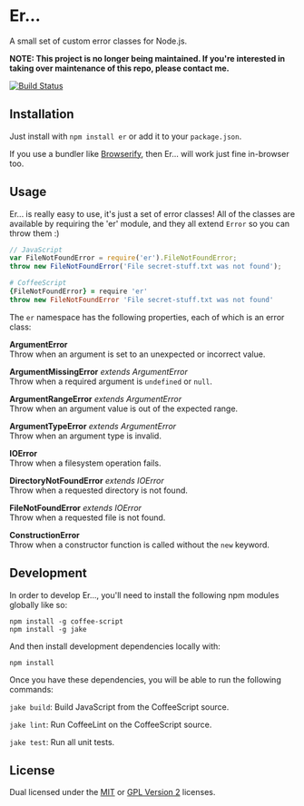 
# Er... #

A small set of custom error classes for Node.js.

**NOTE: This project is no longer being maintained. If you're interested in taking over maintenance of this repo, please contact me.**

[![Build Status][travis-status]][travis]


## Installation ##

Just install with `npm install er` or add it to your
`package.json`.

If you use a bundler like [Browserify][browserify], then Er...
will work just fine in-browser too.


## Usage ##

Er... is really easy to use, it's just a set of error classes!
All of the classes are available by requiring the 'er' module,
and they all extend `Error` so you can throw them :)

```js
// JavaScript
var FileNotFoundError = require('er').FileNotFoundError;
throw new FileNotFoundError('File secret-stuff.txt was not found');
```

```coffeescript
# CoffeeScript
{FileNotFoundError} = require 'er'
throw new FileNotFoundError 'File secret-stuff.txt was not found'
```

The `er` namespace has the following properties, each of which
is an error class:

**ArgumentError**  
Throw when an argument is set to an unexpected or incorrect
value.

**ArgumentMissingError** *extends ArgumentError*  
Throw when a required argument is `undefined` or `null`.

**ArgumentRangeError** *extends ArgumentError*  
Throw when an argument value is out of the expected range.

**ArgumentTypeError** *extends ArgumentError*  
Throw when an argument type is invalid.

**IOError**  
Throw when a filesystem operation fails.

**DirectoryNotFoundError** *extends IOError*  
Throw when a requested directory is not found.

**FileNotFoundError** *extends IOError*  
Throw when a requested file is not found.

**ConstructionError**  
Throw when a constructor function is called without the `new`
keyword.


## Development ##

In order to develop Er..., you'll need to install the following
npm modules globally like so:

    npm install -g coffee-script
    npm install -g jake

And then install development dependencies locally with:

    npm install

Once you have these dependencies, you will be able to run the
following commands:

`jake build`: Build JavaScript from the CoffeeScript source.

`jake lint`: Run CoffeeLint on the CoffeeScript source.

`jake test`: Run all unit tests.


## License ##

Dual licensed under the [MIT][mit] or [GPL Version 2][gpl]
licenses.


[browserify]: https://github.com/substack/node-browserify
[gpl]: http://opensource.org/licenses/gpl-2.0.php
[mit]: http://opensource.org/licenses/mit-license.php
[travis]: https://secure.travis-ci.org/rowanmanning/er
[travis-status]: https://secure.travis-ci.org/rowanmanning/er.png?branch=master
